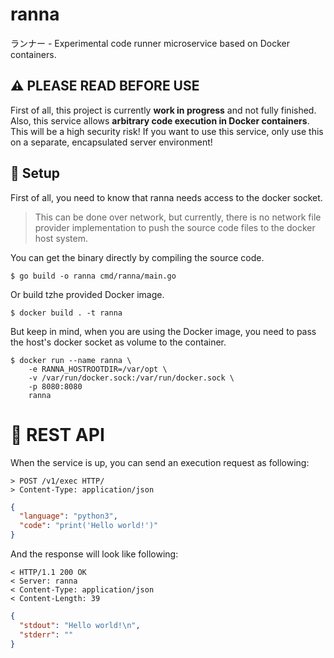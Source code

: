 # ranna

ランナー - Experimental code runner microservice based on Docker containers.

## ⚠ PLEASE READ BEFORE USE

First of all, this project is currently **work in progress** and not fully finished.  
Also, this service allows **arbitrary code execution in Docker containers**. This will be a high security risk! If you want to use this service, only use this on a separate, encapsulated server environment!

## 🚀 Setup

First of all, you need to know that ranna needs access to the docker socket. 
> This can be done over network, but currently, there is no network file provider implementation to push the source code files to the docker host system.

You can get the binary directly by compiling the source code.
```
$ go build -o ranna cmd/ranna/main.go
```

Or build tzhe provided Docker image.
```
$ docker build . -t ranna
```

But keep in mind, when you are using the Docker image, you need to pass the host's docker socket as volume to the container.
```
$ docker run --name ranna \
    -e RANNA_HOSTROOTDIR=/var/opt \
    -v /var/run/docker.sock:/var/run/docker.sock \
    -p 8080:8080
    ranna
```

# 📡 REST API

When the service is up, you can send an execution request as following:

```
> POST /v1/exec HTTP/
> Content-Type: application/json
```
```json
{
  "language": "python3",
  "code": "print('Hello world!')"
}
```

And the response will look like following:

```
< HTTP/1.1 200 OK
< Server: ranna
< Content-Type: application/json
< Content-Length: 39
```
```json
{
  "stdout": "Hello world!\n",
  "stderr": ""
}
```